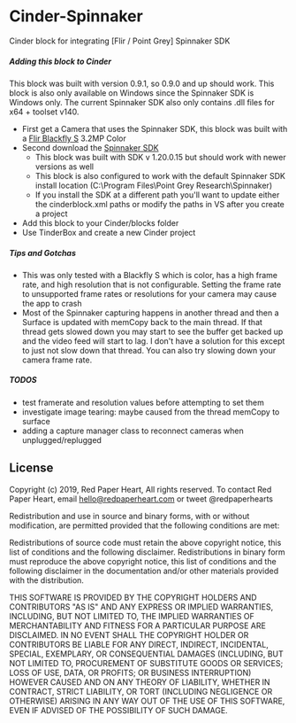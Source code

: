 Cinder-Spinnaker
===================
Cinder block for integrating [Flir / Point Grey] Spinnaker SDK

##### Adding this block to Cinder
This block was built with version 0.9.1, so 0.9.0 and up should work. This block is also only available on Windows since the Spinnaker SDK is Windows only. The current Spinnaker SDK also only contains .dll files for x64 + toolset v140.

* First get a Camera that uses the Spinnaker SDK, this block was built with a [Flir Blackfly S](https://www.flir.com/products/blackfly-s-usb3/?model=BFS-U3-31S4C-C) 3.2MP Color
* Second download the [Spinnaker SDK](https://www.flir.com/products/spinnaker-sdk/)
  - This block was built with SDK v 1.20.0.15 but should work with newer versions as well
  - This block is also configured to work with the default Spinnaker SDK install location (C:\Program Files\Point Grey Research\Spinnaker)
  - If you install the SDK at a different path you'll want to update either the cinderblock.xml paths or modify the paths in VS after you create a project 
* Add this block to your Cinder/blocks folder
* Use TinderBox and create a new Cinder project

##### Tips and Gotchas
- This was only tested with a Blackfly S which is color, has a high frame rate, and high resolution that is not configurable. Setting the frame rate to unsupported frame rates or resolutions for your camera may cause the app to crash
- Most of the Spinnaker capturing happens in another thread and then a Surface is updated with memCopy back to the main thread. If that thread gets slowed down you may start to see the buffer get backed up and the video feed will start to lag. I don't have a solution for this except to just not slow down that thread. You can also try slowing down your camera frame rate.

##### TODOS
- test framerate and resolution values before attempting to set them
- investigate image tearing: maybe caused from the thread memCopy to surface
- adding a capture manager class to reconnect cameras when unplugged/replugged

License
-------
Copyright (c) 2019, Red Paper Heart, All rights reserved. To contact Red Paper Heart, email hello@redpaperheart.com or tweet @redpaperhearts

Redistribution and use in source and binary forms, with or without modification, are permitted provided that the following conditions are met:
 
Redistributions of source code must retain the above copyright notice, this list of conditions and the following disclaimer. Redistributions in binary form must reproduce the above copyright notice, this list of conditions and the following disclaimer in the documentation and/or other materials provided with the distribution.
 
THIS SOFTWARE IS PROVIDED BY THE COPYRIGHT HOLDERS AND CONTRIBUTORS "AS IS" AND ANY EXPRESS OR IMPLIED WARRANTIES, INCLUDING, BUT NOT LIMITED TO, THE IMPLIED WARRANTIES OF MERCHANTABILITY AND FITNESS FOR A PARTICULAR PURPOSE ARE DISCLAIMED. IN NO EVENT SHALL THE COPYRIGHT HOLDER OR CONTRIBUTORS BE LIABLE FOR ANY DIRECT, INDIRECT, INCIDENTAL, SPECIAL, EXEMPLARY, OR CONSEQUENTIAL DAMAGES (INCLUDING, BUT NOT LIMITED TO, PROCUREMENT OF SUBSTITUTE GOODS OR SERVICES; LOSS OF USE, DATA, OR PROFITS; OR BUSINESS INTERRUPTION) HOWEVER CAUSED AND ON ANY THEORY OF LIABILITY, WHETHER IN CONTRACT, STRICT LIABILITY, OR TORT (INCLUDING NEGLIGENCE OR OTHERWISE) ARISING IN ANY WAY OUT OF THE USE OF THIS SOFTWARE, EVEN IF ADVISED OF THE POSSIBILITY OF SUCH DAMAGE.
